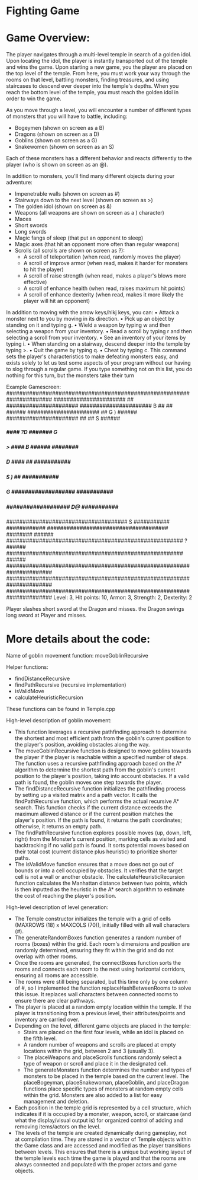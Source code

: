 # Fighting Game

# Game Overview:
The player navigates through a multi-level temple in search of a golden idol. Upon locating the idol, the player is instantly transported out of the temple and wins the game. Upon starting a new game, you the player are placed on the top level of the temple. From here, you must work your way through the rooms on that level, battling monsters, finding treasures, and using staircases to descend ever deeper into the temple's depths. When you reach the bottom level of the temple, you must reach the golden idol in order to win the game.

As you move through a level, you will encounter a number of different types of monsters that you will have to battle, including:
-	Bogeymen (shown on screen as a B)
-	Dragons (shown on screen as a D)
-	Goblins (shown on screen as a G)
-	Snakewomen (shown on screen as an S)
  
Each of these monsters has a different behavior and reacts differently to the player (who is shown on screen as an @). 

In addition to monsters, you'll find many different objects during your adventure:
-	Impenetrable walls (shown on screen as #)
-	Stairways down to the next level (shown on screen as >)
-	The golden idol (shown on screen as &)
-	Weapons (all weapons are shown on screen as a ) character)
-	Maces
-	Short swords
-	Long swords
-	Magic fangs of sleep (that put an opponent to sleep)
-	Magic axes (that hit an opponent more often than regular weapons)
- Scrolls (all scrolls are shown on screen as ?):
  - A scroll of teleportation (when read, randomly moves the player)
  - A scroll of improve armor (when read, makes it harder for monsters to hit the player)
  - A scroll of raise strength (when read, makes a player's blows more effective)
  - A scroll of enhance health (when read, raises maximum hit points)
  - A scroll of enhance dexterity (when read, makes it more likely the player will hit an opponent)

In addition to moving with the arrow keys/hlkj keys, you can:
•	Attack a monster next to you by moving in its direction.
•	Pick up an object by standing on it and typing g.
•	Wield a weapon by typing w and then selecting a weapon from your inventory.
•	Read a scroll by typing r and then selecting a scroll from your inventory.
•	See an inventory of your items by typing i.
•	When standing on a stairway, descend deeper into the temple by typing >.
•	Quit the game by typing q.
•	Cheat by typing c. This command sets the player's characteristics to make defeating monsters easy, and exists solely to let us test some aspects of your program without our having to slog through a regular game.
If you type something not on this list, you do nothing for this turn, but the monsters take their turn

Example Gamescreen:
######################################################################
######################             ##           ######################
######################          B  ##           ##              ######
######################             ##     G                  )  ######
######################             ##           ##       S      ######
#####             ####           ?D        #######    G         ######
##### >           ####      B      ###### ########              ######
#####        D    ####             ##         ########### ############
#####              S           )   ##         ########### ############
#####     G       ###################         ########### ############
#####             ################### D@      ########### ############
#####################################       S ########### ############
#####################################         ########          ######
######################################################   ?      ######
######################################################          ######
######################################################################
######################################################################
######################################################################
Level: 3, Hit points: 10, Armor: 3, Strength: 2, Dexterity: 2

Player slashes short sword at the Dragon and misses.
the Dragon swings long sword at Player and misses.


# More details about the code:

Name of goblin movement function: moveGoblinRecursive

Helper functions:
- findDistanceRecursive  
- findPathRecursive (recursive implementation)
- isValidMove
- calculateHeuristicRecursion

These functions can be found in Temple.cpp 

High-level description of goblin movement:
- This function leverages a recursive pathfinding approach to determine the shortest and most efficient path from the goblin's current position to the player's position, avoiding obstacles along the way.
- The moveGoblinRecursive function is designed to move goblins towards the player if the player is reachable within a specified number of steps. The function uses a recursive pathfinding approach based on the A* algorithm to determine the shortest path from the goblin's current position to the player's position, taking into account obstacles. If a valid path is found, the goblin moves one step towards the player.
- The findDistanceRecursive function initializes the pathfinding process by setting up a visited matrix and a path vector. It calls the findPathRecursive function, which performs the actual recursive A* search. This function checks if the current distance exceeds the maximum allowed distance or if the current position matches the player's position. If the path is found, it returns the path coordinates; otherwise, it returns an empty path.
- The findPathRecursive function explores possible moves (up, down, left, right) from the Monster’s current position, marking cells as visited and backtracking if no valid path is found. It sorts potential moves based on their total cost (current distance plus heuristic) to prioritize shorter paths.
- The isValidMove function ensures that a move does not go out of bounds or into a cell occupied by obstacles. It verifies that the target cell is not a wall or another obstacle. The calculateHeuristicRecursion function calculates the Manhattan distance between two points, which is then inputted as the heuristic in the A* search algorithm to estimate the cost of reaching the player's position.



High-level description of level generation:
- The Temple constructor initializes the temple with a grid of cells (MAXROWS (18) x MAXCOLS (70)), initially filled with all wall characters (#).
- The generateRandomBoxes function generates a random number of rooms (boxes) within the grid. Each room's dimensions and position are randomly determined, ensuring they fit within the grid and do not overlap with other rooms.
- Once the rooms are generated, the connectBoxes function sorts the rooms and connects each room to the next using horizontal corridors, ensuring all rooms are accessible.
- The rooms were still being separated, but this time only by one column of #, so I implemented the function replaceHashBetweenRooms to solve this issue. It replaces wall characters between connected rooms to ensure there are clear pathways.
- The player is placed at a random empty location within the temple. If the player is transitioning from a previous level, their attributes/points and inventory are carried over.
- Depending on the level, different game objects are placed in the temple:
  - Stairs are placed on the first four levels, while an idol is placed on the fifth level.
  - A random number of weapons and scrolls are placed at empty locations within the grid, between 2 and 3 (usually 3).
  - The placeWeapons and placeScrolls functions randomly select a type of weapon or scroll and place it in the designated cell.
  - The generateMonsters function determines the number and types of monsters to be placed in the temple based on the current level. The placeBogeyman, placeSnakewoman, placeGoblin, and placeDragon functions place specific types of monsters at random empty cells within the grid. Monsters are also added to a list for easy management and deletion.
- Each position in the temple grid is represented by a cell structure, which indicates if it is occupied by a monster, weapon, scroll, or staircase (and what the display/visual output is) for organized control of adding and removing items/actors on the level.
- The levels of the temple are created dynamically during gameplay, not at compilation time. They are stored in a vector of Temple objects within the Game class and are accessed and modified as the player transitions between levels. This ensures that there is a unique but working layout of the temple levels each time the game is played and that the rooms are always connected and populated with the proper actors and game objects.
